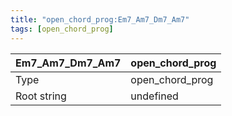 ```yaml
---
title: "open_chord_prog:Em7_Am7_Dm7_Am7"
tags: [open_chord_prog]
---
```


|Em7_Am7_Dm7_Am7|open_chord_prog|
|---|---|
|Type|open_chord_prog|
|Root string|undefined|

